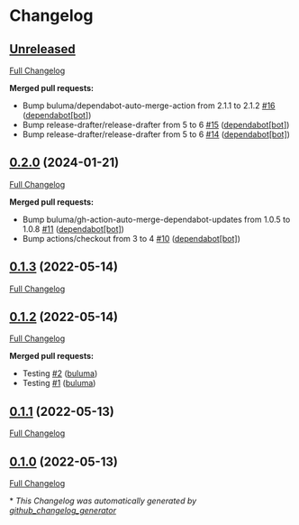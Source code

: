# Changelog

## [Unreleased](https://github.com/buluma/ansible-role-maven/tree/HEAD)

[Full Changelog](https://github.com/buluma/ansible-role-maven/compare/0.2.0...HEAD)

**Merged pull requests:**

- Bump buluma/dependabot-auto-merge-action from 2.1.1 to 2.1.2 [\#16](https://github.com/buluma/ansible-role-maven/pull/16) ([dependabot[bot]](https://github.com/apps/dependabot))
- Bump release-drafter/release-drafter from 5 to 6 [\#15](https://github.com/buluma/ansible-role-maven/pull/15) ([dependabot[bot]](https://github.com/apps/dependabot))
- Bump release-drafter/release-drafter from 5 to 6 [\#14](https://github.com/buluma/ansible-role-maven/pull/14) ([dependabot[bot]](https://github.com/apps/dependabot))

## [0.2.0](https://github.com/buluma/ansible-role-maven/tree/0.2.0) (2024-01-21)

[Full Changelog](https://github.com/buluma/ansible-role-maven/compare/0.1.3...0.2.0)

**Merged pull requests:**

- Bump buluma/gh-action-auto-merge-dependabot-updates from 1.0.5 to 1.0.8 [\#11](https://github.com/buluma/ansible-role-maven/pull/11) ([dependabot[bot]](https://github.com/apps/dependabot))
- Bump actions/checkout from 3 to 4 [\#10](https://github.com/buluma/ansible-role-maven/pull/10) ([dependabot[bot]](https://github.com/apps/dependabot))

## [0.1.3](https://github.com/buluma/ansible-role-maven/tree/0.1.3) (2022-05-14)

[Full Changelog](https://github.com/buluma/ansible-role-maven/compare/0.1.2...0.1.3)

## [0.1.2](https://github.com/buluma/ansible-role-maven/tree/0.1.2) (2022-05-14)

[Full Changelog](https://github.com/buluma/ansible-role-maven/compare/0.1.1...0.1.2)

**Merged pull requests:**

- Testing [\#2](https://github.com/buluma/ansible-role-maven/pull/2) ([buluma](https://github.com/buluma))
- Testing [\#1](https://github.com/buluma/ansible-role-maven/pull/1) ([buluma](https://github.com/buluma))

## [0.1.1](https://github.com/buluma/ansible-role-maven/tree/0.1.1) (2022-05-13)

[Full Changelog](https://github.com/buluma/ansible-role-maven/compare/0.1.0...0.1.1)

## [0.1.0](https://github.com/buluma/ansible-role-maven/tree/0.1.0) (2022-05-13)

[Full Changelog](https://github.com/buluma/ansible-role-maven/compare/5d41ce021bbd4a494a897cf65833c29bef849d3c...0.1.0)



\* *This Changelog was automatically generated by [github_changelog_generator](https://github.com/github-changelog-generator/github-changelog-generator)*
